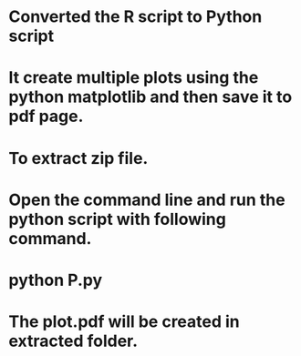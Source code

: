 # Converted the R script to Python script
# It create multiple plots using the python matplotlib and then save it to pdf page.
# To extract zip file.
# Open the command line and run the python script with following command.
# python P.py
# The plot.pdf will be created in extracted folder.
